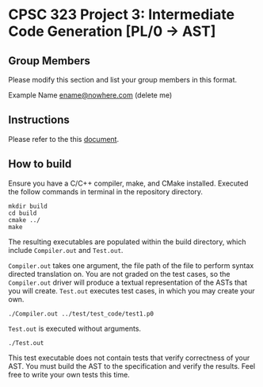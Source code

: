 # CPSC 323 Project 3: Intermediate Code Generation [PL/0 -> AST]

## Group Members

Please modify this section and list your group members in this format.

Example Name ename@nowhere.com (delete me)

## Instructions

Please refer to the this [document](https://docs.google.com/document/d/1i-A17VCVgMtAZljrA0M7LkDqdoRwgaPuSl1Fizp5-wk/edit?usp=sharing).

## How to build

Ensure you have a C/C++ compiler, make, and CMake installed. Executed the follow commands in terminal in the repository directory.

```
mkdir build
cd build
cmake ../
make
```

The resulting executables are populated within the build directory, which include `Compiler.out` and `Test.out`.

`Compiler.out` takes one argument, the file path of the file to perform syntax directed translation on. You are not graded on the test cases, so the `Compiler.out` driver will produce a textual representation of the ASTs that you will create. `Test.out` executes test cases, in which you may create your own.

```
./Compiler.out ../test/test_code/test1.p0
```

`Test.out` is executed without arguments.

```
./Test.out
```

This test executable does not contain tests that verify correctness of your 
AST. You must build the AST to the specification and verify the results. Feel 
free to write your own tests this time.
